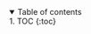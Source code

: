 <details open markdown="block">
  <summary>
    Table of contents
  </summary> 
  1. TOC
  {:toc}
</details>